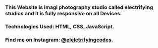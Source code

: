 ### This Website is imagi photography studio called electrifying studios and it is fully responsive on all Devices.

### Technologies Used: HTML, CSS, JavaScript.

### Find me on Instagram: [@elelctrifyingcodes][instagram].

[instagram]: https://www.instagram.com/electrifyingcodes